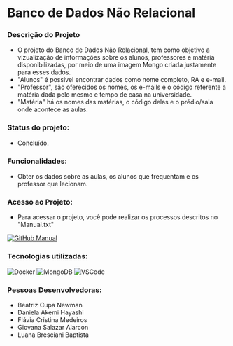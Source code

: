 # Banco de Dados Não Relacional

### Descrição do Projeto
- O projeto do Banco de Dados Não Relacional, tem como objetivo a vizualização de informações sobre os alunos, professores e matéria disponibilizadas, por meio de uma imagem Mongo criada justamente para esses dados.
- "Alunos" é possivel encontrar dados como nome completo, RA e e-mail. 
- "Professor", são oferecidos os nomes, os e-mails e o código referente a matéria dada pelo mesmo e tempo de casa na universidade.
- "Matéria" há os nomes das matérias, o código delas e o prédio/sala onde acontece as aulas.

### Status do projeto: 
- Concluído.

### Funcionalidades:
- Obter os dados sobre as aulas, os alunos que frequentam e os professor que lecionam.

### Acesso ao Projeto:
- Para acessar o projeto, você pode realizar os processos descritos no "Manual.txt"

[![GitHub Manual](https://img.shields.io/badge/GitHub-100000?style=for-the-badge&logo=github&logoColor=white)](https://github.com/danchih/MongoDB/blob/main/Manual.txt)

### Tecnologias utilizadas:

![Docker](https://img.shields.io/badge/Docker-2CA5E0?style=for-the-badge&logo=docker&logoColor=white) ![MongoDB](https://img.shields.io/badge/MongoDB-4EA94B?style=for-the-badge&logo=mongodb&logoColor=white) ![VSCode](https://img.shields.io/badge/VSCode-0078D4?style=for-the-badge&logo=visual%20studio%20code&logoColor=white)

### Pessoas Desenvolvedoras: 
- Beatriz Cupa Newman
- Daniela Akemi Hayashi
- Flávia Cristina Medeiros
- Giovana Salazar Alarcon
- Luana Bresciani Baptista
